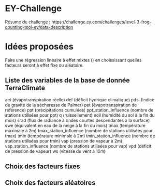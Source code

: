 # EY-Challenge

Résumé du challenge : https://challenge.ey.com/challenges/level-3-frog-counting-tool-ey/data-description

# Idées proposées

Faire une régression linéaire à effet mixtes () en choississant quelles facteurs seront à effet fixe ou aléatoire.

## Liste des variables de la base de donnée TerraClimate 

aet (évapotranspiration réelle)
def (déficit hydrique climatique)
pdsi (Indice de gravité de la sécheresse de Palmer)
pet (évapotranspiration de référence)
ppt (précipitations cumulées)
ppt_station_influence (nombre de stations utilisées pour ppt)
q (ruissellement)
soil (humidité du sol à la fin du mois)
srad (flux de radiance à ondes courtes descendantes à la surface)
swe (équivalent en eau de la neige à la fin du mois)
tmax (température maximale à 2m)
tmax_station_influence (nombre de stations utilisées pour tmax)
tmin (température minimale à 2m)
tmin_station_influence (nombre de stations utilisées pour tmin)
vap (pression de vapeur à 2m)
vap_station_influence (nombre de stations utilisées pour vap)
vpd (déficit de pression de vapeur)
ws (vitesse du vent à 10m)

## Choix des facteurs fixes



## Choix des facteurs aléatoires
